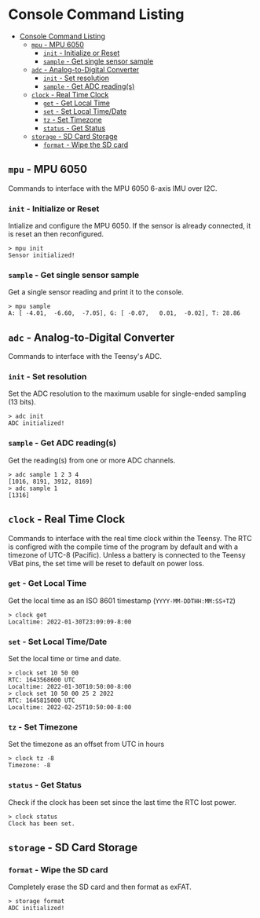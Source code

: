 # Console Command Listing
- [Console Command Listing](#console-command-listing)
  - [`mpu` - MPU 6050](#mpu---mpu-6050)
    - [`init` - Initialize or Reset](#init---initialize-or-reset)
    - [`sample` - Get single sensor sample](#sample---get-single-sensor-sample)
  - [`adc` - Analog-to-Digital Converter](#adc---analog-to-digital-converter)
    - [`init` - Set resolution](#init---set-resolution)
    - [`sample` - Get ADC reading(s)](#sample---get-adc-readings)
  - [`clock` - Real Time Clock](#clock---real-time-clock)
    - [`get` - Get Local Time](#get---get-local-time)
    - [`set` - Set Local Time/Date](#set---set-local-timedate)
    - [`tz` - Set Timezone](#tz---set-timezone)
    - [`status` - Get Status](#status---get-status)
  - [`storage` - SD Card Storage](#storage---sd-card-storage)
    - [`format` - Wipe the SD card](#format---wipe-the-sd-card)

## `mpu` - MPU 6050
Commands to interface with the MPU 6050 6-axis IMU over I2C.

### `init` - Initialize or Reset
Intialize and configure the MPU 6050. If the sensor is already connected, it is reset an then reconfigured.
```
> mpu init
Sensor initialized!
```

### `sample` - Get single sensor sample
Get a single sensor reading and print it to the console.
```
> mpu sample
A: [ -4.01,  -6.60,  -7.05], G: [ -0.07,   0.01,  -0.02], T: 28.86
```

## `adc` - Analog-to-Digital Converter
Commands to interface with the Teensy's ADC.

### `init` - Set resolution
Set the ADC resolution to the maximum usable for single-ended sampling (13 bits).
```
> adc init
ADC initialized!
```

### `sample` - Get ADC reading(s)
Get the reading(s) from one or more ADC channels.
```
> adc sample 1 2 3 4
[1016, 8191, 3912, 8169]
> adc sample 1
[1316]
```

## `clock` - Real Time Clock
Commands to interface with the real time clock within the Teensy. The RTC is configred with the compile time of the program by default and with a timezone of UTC-8 (Pacific). Unless a battery is connected to the Teensy VBat pins, the set time will be reset to default on power loss.

### `get` - Get Local Time
Get the local time as an ISO 8601 timestamp (`YYYY-MM-DDTHH:MM:SS+TZ`)
```
> clock get
Localtime: 2022-01-30T23:09:09-8:00
```

### `set` - Set Local Time/Date
Set the local time or time and date.
```
> clock set 10 50 00
RTC: 1643568600 UTC
Localtime: 2022-01-30T10:50:00-8:00
> clock set 10 50 00 25 2 2022
RTC: 1645815000 UTC
Localtime: 2022-02-25T10:50:00-8:00
```

### `tz` - Set Timezone
Set the timezone as an offset from UTC in hours
```
> clock tz -8
Timezone: -8
```

### `status` - Get Status
Check if the clock has been set since the last time the RTC lost power. 
```
> clock status
Clock has been set.
```

## `storage` - SD Card Storage


### `format` - Wipe the SD card
Completely erase the SD card and then format as exFAT.
```
> storage format
ADC initialized!
```
